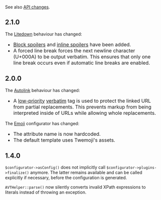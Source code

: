 <style>ul{font-size:16px}</style>

See also [API changes](API_changes.md).

## 2.1.0

The [Litedown](../Plugins/Litedown/Synopsis.md) behaviour has changed:

 - [Block spoilers](../Plugins/Litedown/Syntax.md#spoilers) and [inline spoilers](../Plugins/Litedown/Syntax.md#inline-spoilers) have been added.
 - A forced line break forces the next newline character (U+000A) to be output verbatim. This ensures that only one line break occurs even if automatic line breaks are enabled.


## 2.0.0

The [Autolink](../Plugins/Autolink/Synopsis.md) behaviour has changed:

 - A [low-priority](Tag_priorities.md) [verbatim](http://s9e.github.io/TextFormatter/api/s9e/TextFormatter/Parser.html#method_addVerbatim) tag is used to protect the linked URL from partial replacements. This prevents markup from being interpreted inside of URLs while allowing whole replacements.

The [Emoji](../Plugins/Emoji/Synopsis.md) configurator has changed:

 - The attribute name is now hardcoded.
 - The default template uses Twemoji's assets.


## 1.4.0

`$configurator->asConfig()` does not implicitly call `$configurator->plugins->finalize()` anymore. The latter remains available and can be called explicitly if necessary, before the configuration is generated.

`AVTHelper::parse()` now silently converts invalid XPath expressions to literals instead of throwing an exception.
